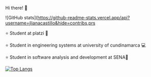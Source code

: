 Hi there! 🤙

![GitHub stats](https://github-readme-stats.vercel.app/api?username=jlianacastillo&hide=contribs,prs


⭐ Student at platzi 💚 

⭐ Student in engineering systems at university of cundinamarca 💻 

⭐ Student in software analysis and development at SENA🐛

[![Top Langs](https://github-readme-stats.vercel.app/api/top-langs/?username=jlianacastillo&layout=compact)](https://github.com/jlianacastillo/github-readme-stats)
